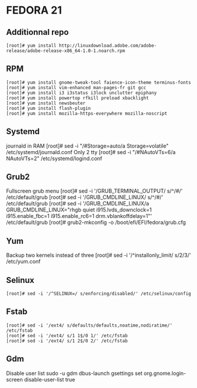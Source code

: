 FEDORA 21
=========

Additionnal repo
----------------
    [root]# yum install http://linuxdownload.adobe.com/adobe-release/adobe-release-x86_64-1.0-1.noarch.rpm

RPM
---
    [root]# yum install gnome-tweak-tool faience-icon-theme terminus-fonts
    [root]# yum install vim-enhanced man-pages-fr git gcc
    [root]# yum install i3 i3status i3lock unclutter epiphany
    [root]# yum install powertop rfkill preload xbacklight
    [root]# yum install newsbeuter
    [root]# yum install flash-plugin
    [root]# yum install mozilla-https-everywhere mozilla-noscript

Systemd
--------
journald in RAM
    [root]# sed -i "/#Storage=auto/a Storage=volatile" /etc/systemd/journald.conf
Only 2 tty
    [root]# sed -i "/#NAutoVTs=6/a NAutoVTs=2" /etc/systemd/logind.conf

Grub2
-----
Fullscreen grub menu
    [root]# sed -i '/GRUB_TERMINAL_OUTPUT/ s/^/#/' /etc/default/grub
    [root]# sed -i '/GRUB_CMDLINE_LINUX/ s/^/#/' /etc/default/grub
    [root]# sed -i '/GRUB_CMDLINE_LINUX/a GRUB_CMDLINE_LINUX="rhgb quiet i915.lvds_downclock=1 i915.enable_fbc=1 i915.enable_rc6=1 drm.vblankoffdelay=1"' /etc/default/grub
    [root]# grub2-mkconfig -o /boot/efi/EFI/fedora/grub.cfg

Yum
---
Backup two kernels instead of three
    [root]# sed -i '/^installonly_limit/ s/2/3/' /etc/yum.conf

Selinux
-------
    [root]# sed -i '/^SELINUX=/ s/enforcing/disabled/' /etc/selinux/config

Fstab
-----
    [root]# sed -i '/ext4/ s/defaults/defaults,noatime,nodiratime/' /etc/fstab
    [root]# sed -i '/ext4/ s/1 1$/0 1/' /etc/fstab
    [root]# sed -i '/ext4/ s/1 2$/0 2/' /etc/fstab

Gdm
---
Disable user list
    sudo -u gdm dbus-launch gsettings set org.gnome.login-screen disable-user-list true
